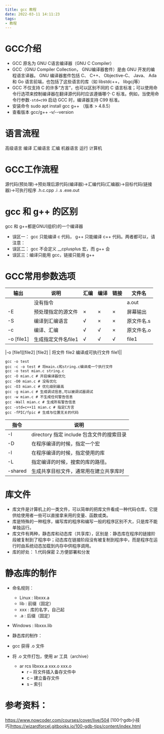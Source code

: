```yaml
---
title: gcc 教程
date: 2022-03-11 14:11:23
tags:
- 教程
---
```


# GCC介绍

- GCC 原名为 GNU C语言编译器（GNU C Compiler）
- GCC（GNU Compiler Collection， GNU编译器套件）是由 GNU 开发的编程语言译器。 GNU 编译器套件包括 C、 C++、 Objective-C、 Java、 Ada 和 Go 语言前端，也包括了这些语言的库（如 libstdc++， libgcj等）
- GCC 不仅支持 C 的许多“方言”，也可以区别不同的 C 语言标准；可以使用命令行选项来控制编译器在翻译源代码时应该遵循哪个 C 标准。例如，当使用命令行参数`-std=c99` 启动 GCC 时，编译器支持 C99 标准。
- 安装命令 sudo apt install gcc g++ （版本 > 4.8.5）
- 查看版本 gcc/g++ -v/--version

# 语言流程

高级语言
编译
汇编语言
汇编
机器语言
运行
计算机

# GCC工作流程

源代码(预处理)->预处理后源代码(编译器)->汇编代码(汇编器)->目标代码(链接器)->可执行程序
.h.c.cpp
.i
.s
.exe.out

# gcc 和 g++ 的区别
gcc 和 g++都是GNU(组织)的一个编译器
- 误区一： gcc 只能编译 c 代码， g++ 只能编译 c++ 代码。两者都可以，请注意：
- 误区二： gcc 不会定义 __cplusplus 宏，而 g++ 会
- 误区三：编译只能用 gcc，链接只能用 g++


# GCC常用参数选项

| 输出       | 说明                | 汇编 | 编译 | 链接 | 文件名     |
| ---------- | ------------------- | ---- | ---- | ---- | ---------- |
|            | 没有指令            |      |      |      | a.out      |
| -E         | 预处理指定的源文件  | ×    | ×    | ×    | 屏幕输出   |
| -S         | 编译到汇编语言      | √    | ×    | ×    | 原文件名.s |
| -c         | 编译、汇编          | √    | √    | ×    | 原文件名.o |
| -o [file1] | 生成指定文件名file1 | √    | √    | √    | file1      |

|-o [file1][file2] [file2] | 将文件 file2 编译成可执行文件 file1||

```shell
gcc -o test
gcc -c -o test # 将main.c和string.c编译成一个执行文件
gcc -o test mian.c string.c
gcc -O mian.c # 开启编译器优化
gcc -O0 mian.c # 没有优化
gcc -O3 mian.c # 优化级别最高
gcc -g mian.c # 生成调试信息,可以被调试器调试
gcc -w mian.c # 不生成任何警告信息
gcc -Wall mian.c # 生成所有警告信息
gcc -std=c++11 mian.c # 指定C方言
gcc -fPIC/fpic # 生成与位置无关的代码

```

|指令| 说明|
|---|---|
|-I |directory 指定 include 包含文件的搜索目录|
|-D |在程序编译的时候，指定一个宏|
|-l |在程序编译的时候，指定使用的库|
|-L |指定编译的时候，搜索的库的路径。|
|-shared |生成共享目标文件，通常用在建立共享库时|


# 库文件

- 库文件是计算机上的一类文件，可以简单的把库文件看成一种代码仓库，它提供给使用者一些可以直接拿来用的变量、函数或类。
- 库是特殊的一种程序，编写库的程序和编写一般的程序区别不大，只是库不能单独运行。
- 库文件有两种，静态库和动态库（共享库），区别是：静态库在程序的链接阶段被复制到了程序中；动态库在链接阶段没有被复制到程序中，而是程序在运行时由系统动态加载到内存中供程序调用。
- 库的好处： 1.代码保密 2.方便部署和分发

# 静态库的制作

- 命名规则：
    - Linux : libxxx.a
    - lib : 前缀（固定）
    - xxx : 库的名字，自己起
    - .a : 后缀（固定）
- Windows : libxxx.lib

- 静态库的制作：
- gcc 获得 .o 文件
- 将 .o 文件打包，使用 ar 工具（archive）
    - ar rcs libxxx.a xxx.o xxx.o
        - r – 将文件插入备存文件中
        - c – 建立备存文件
        - s – 索引







# 参考资料：
https://www.nowcoder.com/courses/cover/live/504
[100个gdb小技巧]https://wizardforcel.gitbooks.io/100-gdb-tips/content/index.html
